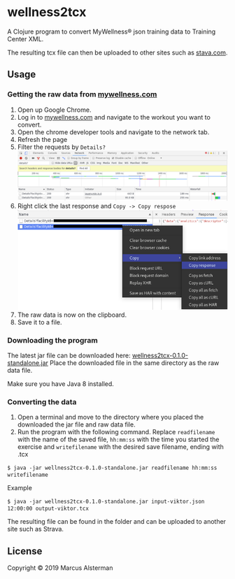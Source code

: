 # wellness2tcx

A Clojure program to convert MyWellness® json training data to Training Center XML.

The resulting tcx file can then be uploaded to other sites such as [stava.com](strava.com).

## Usage

### Getting the raw data from [mywellness.com](mywellness.com)
1. Open up Google Chrome.
2. Log in to [mywellness.com](mywellness.com) and navigate to the workout you want to convert.
3. Open the chrome developer tools and navigate to the network tab.
4. Refresh the page
5. Filter the requests by `Details?` 
![filtering requests](images/filter-requests.png)
6. Right click the last response and `Copy -> Copy respose`
![copy the response](images/copy-response.png)
7. The raw data is now on the clipboard.
8. Save it to a file.

### Downloading the program
The latest jar file can be downloaded here:
[wellness2tcx-0.1.0-standalone.jar](https://github.com/alsterman/wellness2tcx/releases/download/v0.1.0/wellness2tcx-0.1.0-standalone.jar)
Place the downloaded file in the same directory as the raw data file.

Make sure you have Java 8 installed.


### Converting the data
1. Open a terminal and move to the directory where you placed the downloaded the jar file and raw data file.
2. Run the program with the following command. Replace `readfilename` with the name of the saved file, `hh:mm:ss` with the time you started the exercise and `writefilename` with the desired save filename, ending with .tcx 
```
$ java -jar wellness2tcx-0.1.0-standalone.jar readfilename hh:mm:ss writefilename
```

Example
```
$ java -jar wellness2tcx-0.1.0-standalone.jar input-viktor.json 12:00:00 output-viktor.tcx
```

The resulting file can be found in the folder and can be uploaded to another site such as Strava.
## License

Copyright © 2019 Marcus Alsterman